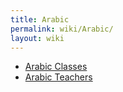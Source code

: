 ```yaml
---
title: Arabic
permalink: wiki/Arabic/
layout: wiki
---
```


-   [Arabic Classes](/wiki/Arabic_Classes "wikilink")
-   [Arabic Teachers](/wiki/Arabic_Teachers "wikilink")

